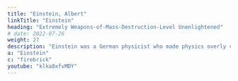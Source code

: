 ```yaml
---
title: "Einstein, Albert"
linkTitle: "Einstein"
heading: "Extremely Weapons-of-Mass-Destruction-Level Unenlightened"
# date: 2022-07-26
weight: 27
description: "Einstein was a German physicist who made physics overly complicated by using arbitrary tensors"
a: "Einstein"
c: "firebrick"
youtube: "klka8xfvMDY"
---
```

